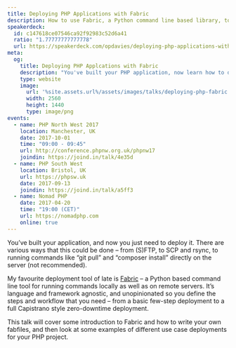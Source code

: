 ```yaml
---
title: Deploying PHP Applications with Fabric
description: How to use Fabric, a Python command line based library, to deploy your PHP applications.
speakerdeck:
  id: c147618ce07546ca92f92983c52d6a41
  ratio: "1.77777777777778"
  url: https://speakerdeck.com/opdavies/deploying-php-applications-with-fabric
meta:
  og:
    title: Deploying PHP Applcations with Fabric
    description: "You've built your PHP application, now learn how to deploy it with Fabric."
    type: website
    image:
      url: '%site.assets.url%/assets/images/talks/deploying-php-fabric.png'
      width: 2560
      height: 1440
      type: image/png
events:
  - name: PHP North West 2017
    location: Manchester, UK
    date: 2017-10-01
    time: "09:00 - 09:45"
    url: http://conference.phpnw.org.uk/phpnw17
    joindin: https://joind.in/talk/4e35d
  - name: PHP South West
    location: Bristol, UK
    url: https://phpsw.uk
    date: 2017-09-13
    joindin: https://joind.in/talk/a5ff3
  - name: Nomad PHP
    date: 2017-04-20
    time: "19:00 (CET)"
    url: https://nomadphp.com
    online: true
---
```


You’ve built your application, and now you just need to deploy it. There are various ways that this could be done – from (S)FTP, to SCP and rsync, to running commands like “git pull” and “composer install” directly on the server (not recommended).

My favourite deployment tool of late is [Fabric][1] – a Python based command line tool for running commands locally as well as on remote servers. It’s language and framework agnostic, and unopinionated so you define the steps and workflow that you need – from a basic few-step deployment to a full Capistrano style zero-downtime deployment.

This talk will cover some introduction to Fabric and how to write your own fabfiles, and then look at some examples of different use case deployments for your PHP project.

[1]: http://www.fabfile.org
